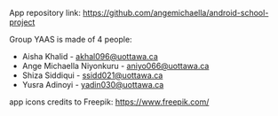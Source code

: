 App repository link: 
https://github.com/angemichaella/android-school-project

Group YAAS is made of 4 people:
* Aisha Khalid - akhal096@uottawa.ca
* Ange Michaella Niyonkuru - aniyo066@uottawa.ca
* Shiza Siddiqui - ssidd021@uottawa.ca
* Yusra Adinoyi - yadin030@uottawa.ca

app icons credits to Freepik: https://www.freepik.com/